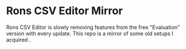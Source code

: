 # Rons CSV Editor Mirror
Rons CSV Editor is slowly removing features from the free "Evaluation" version with every update. This repo is a mirror of some old setups I acquired . 
